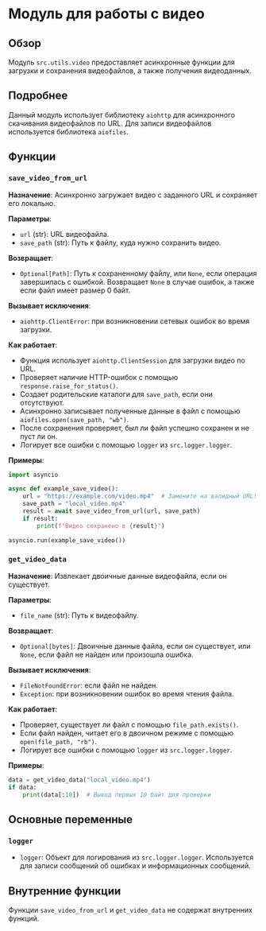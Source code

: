 # Модуль для работы с видео

## Обзор

Модуль `src.utils.video` предоставляет асинхронные функции для загрузки и сохранения видеофайлов, а также получения видеоданных. 

## Подробнее

Данный модуль использует библиотеку `aiohttp` для асинхронного скачивания видеофайлов по URL. Для записи видеофайлов используется библиотека `aiofiles`. 

## Функции

### `save_video_from_url`

**Назначение**:  Асинхронно загружает видео с заданного URL и сохраняет его локально.

**Параметры**:
- `url` (str): URL видеофайла.
- `save_path` (str): Путь к файлу, куда нужно сохранить видео.

**Возвращает**:
- `Optional[Path]`: Путь к сохраненному файлу, или `None`, если операция завершилась с ошибкой. Возвращает `None` в случае ошибок, а также если файл имеет размер 0 байт.

**Вызывает исключения**:
- `aiohttp.ClientError`: при возникновении сетевых ошибок во время загрузки.

**Как работает**:
- Функция использует `aiohttp.ClientSession` для загрузки видео по URL.
- Проверяет наличие HTTP-ошибок с помощью `response.raise_for_status()`.
- Создает родительские каталоги для `save_path`, если они отсутствуют.
- Асинхронно записывает полученные данные в файл с помощью `aiofiles.open(save_path, "wb")`.
- После сохранения проверяет, был ли файл успешно сохранен и не пуст ли он. 
- Логирует все ошибки с помощью `logger` из `src.logger.logger`.

**Примеры**:

```python
import asyncio

async def example_save_video():
    url = "https://example.com/video.mp4"  # Замените на валидный URL!
    save_path = "local_video.mp4"
    result = await save_video_from_url(url, save_path)
    if result:
        print(f"Видео сохранено в {result}")

asyncio.run(example_save_video())
```

### `get_video_data`

**Назначение**:  Извлекает двоичные данные видеофайла, если он существует.

**Параметры**:
- `file_name` (str): Путь к видеофайлу.

**Возвращает**:
- `Optional[bytes]`: Двоичные данные файла, если он существует, или `None`, если файл не найден или произошла ошибка.

**Вызывает исключения**:
- `FileNotFoundError`: если файл не найден.
- `Exception`: при возникновении ошибок во время чтения файла.

**Как работает**:
- Проверяет, существует ли файл с помощью `file_path.exists()`.
- Если файл найден, читает его в двоичном режиме с помощью `open(file_path, "rb")`.
- Логирует все ошибки с помощью `logger` из `src.logger.logger`.

**Примеры**:

```python
data = get_video_data("local_video.mp4")
if data:
    print(data[:10])  # Вывод первых 10 байт для проверки
```

## Основные переменные

### `logger`

- `logger`:  Объект для логирования из `src.logger.logger`. Используется для записи сообщений об ошибках и информационных сообщений.


## Внутренние функции

Функции `save_video_from_url` и `get_video_data` не содержат внутренних функций.
